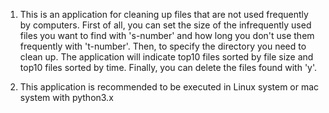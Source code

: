 1. This is an application for cleaning up files that are not used frequently by computers.
   First of all, you can set the size of the infrequently used files you want to find with 's-number' and how long you don't use them frequently with 't-number'.
   Then, to specify the directory you need to clean up. The application will indicate top10 files sorted by file size and top10 files sorted by time.
   Finally, you can delete the files found with 'y'.

2. This application is recommended to be executed in Linux system or mac system with python3.x

